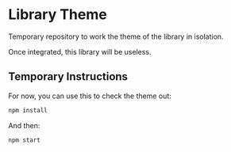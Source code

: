 # Library Theme

Temporary repository to work the theme of the library in isolation.

Once integrated, this library will be useless.

## Temporary Instructions

For now, you can use this to check the theme out:

```bash
npm install
```

And then:

```bash
npm start
```
